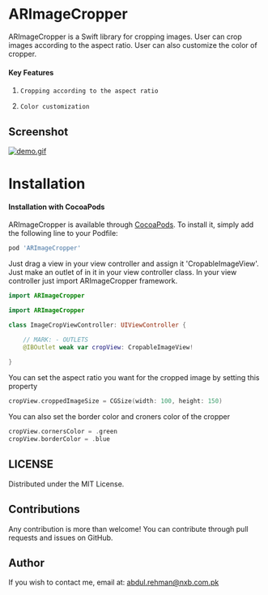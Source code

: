 # ARImageCropper

ARImageCropper is a Swift library for cropping images. User can crop images according to the aspect ratio. User can also customize the color of cropper.

#### Key Features

1) `Cropping according to the aspect ratio`

2) `Color customization`

## Screenshot
[![demo.gif](https://i.postimg.cc/G2gsLTMW/demo.gif)](https://postimg.cc/1n6zMX1B)

Installation
==========================

#### Installation with CocoaPods

ARImageCropper is available through [CocoaPods](http://cocoapods.org). To install
it, simply add the following line to your Podfile:

```ruby
pod 'ARImageCropper'
```

Just drag a view in your view controller and assign it 'CropableImageView'. Just make an outlet of in it in your view controller class.
In your view controller just import ARImageCropper framework.

```swift
import ARImageCropper

import ARImageCropper

class ImageCropViewController: UIViewController {

    // MARK: - OUTLETS
    @IBOutlet weak var cropView: CropableImageView!
    
}
```
You can set the aspect ratio you want for the cropped image by setting this property
```swift
cropView.croppedImageSize = CGSize(width: 100, height: 150)
```

You can also set the border color and croners color of the cropper

```swift
cropView.cornersColor = .green
cropView.borderColor = .blue
```

LICENSE
---
Distributed under the MIT License.

Contributions
---
Any contribution is more than welcome! You can contribute through pull requests and issues on GitHub.

Author
---
If you wish to contact me, email at: abdul.rehman@nxb.com.pk
